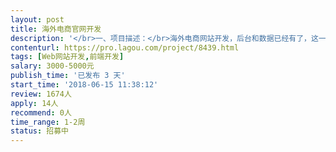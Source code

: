 ```yaml
---                
layout: post       
title: 海外电商官网开发           
description: '</br>一、项目描述：</br>海外电商网站开发，后台和数据已经有了，这一次就是改设计样式；</br>差不多11个页面，需要适配移动端；</br></br>二、主要功能点：</br>购物车、商品展示、产品介绍、企业介绍</br></br>三、目前的线上网站：</br>https://www.andiamoluggage.com/</br></br>四、人员要求：</br>1、企业官网开发经验，能百分之百还原设计稿；</br>2、精通HTML5、CSS3、JS等；</br>3、良好的沟通能力和契约精神。</br>'     
contenturl: https://pro.lagou.com/project/8439.html      
tags: [Web网站开发,前端开发]            
salary: 3000-5000元          
publish_time: '已发布 3 天'         
start_time: '2018-06-15 11:38:12'           
review: 1674人                   
apply: 14人                   
recommend: 0人                   
time_range: 1-2周              
status: 招募中                  
---                 
```

